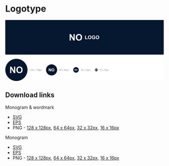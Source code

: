 # Logotype

![Logotype.img](/02%20-%20Export/Project%20overview/GitHub/Logotype.png)

## Download links

Monogram & wordmark
- [SVG]()
- [EPS]()
- PNG - [128 x 128px](), [64 x 64px](), [32 x 32px](), [16 x 16px]()

Monogram
- [SVG]()
- [EPS]()
- PNG - [128 x 128px](), [64 x 64px](), [32 x 32px](), [16 x 16px]()